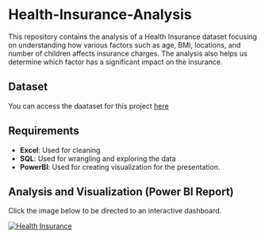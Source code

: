 # Health-Insurance-Analysis

This repository contains the analysis of a Health Insurance dataset focusing on understanding how various factors such as age, BMI, locations, and number of children affects insurance charges. The analysis also helps us determine which factor has a significant impact on the insurance.

## Dataset 

You can access the daataset for this project [here](https://drive.google.com/drive/folders/1WVU6gnAyh2wBXytbGuaqcpxR18_Nrvmb?usp=drive_link)

## Requirements
- **Excel**: Used for cleaning
- **SQL**: Used for wrangling and exploring the data
- **PowerBI**: Used for creating visualization for the presentation.

## Analysis and Visualization (Power BI Report)
Click the image below to be directed to an interactive dashboard.

[![Health Insurance ](https://github.com/user-attachments/assets/0f8da259-cb54-4b41-9501-caa5cf40ed3a)](https://www.novypro.com/profile_projects/winnie-cirino?Popup=memberProject&Data=1704800685773x815278645480627100)

